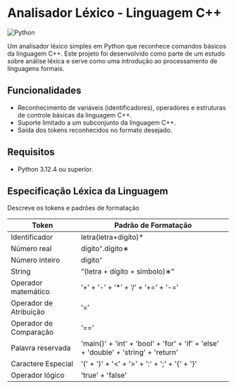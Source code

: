 # Analisador Léxico - Linguagem C++

![Python](https://img.shields.io/badge/Python-3.12%2B-blue)

Um analisador léxico simples em Python que reconhece comandos básicos da linguagem C++. Este projeto foi desenvolvido como parte de um estudo sobre análise léxica e serve como 
uma introdução ao processamento de linguagens formais.

## Funcionalidades

- Reconhecimento de variáveis (identificadores), operadores e estruturas de controle básicas da linguagem C++.
- Suporte limitado a um subconjunto da linguagem C++.
- Saída dos tokens reconhecidos no formato desejado.

## Requisitos

- Python 3.12.4 ou superior.

## Especificação Léxica da Linguagem
Descreve os tokens e padrões de formatação

| Token | Padrão de Formatação |
|-----|--------------------|
| Identificador | letra(letra+dígito)* |
| Número real | dígito⁺.dígito∗ |
| Número inteiro | dígito⁺ |
| String | “(letra + dígito + simbolo)∗” |
| Operador matemático| ‘+’ + ‘-’ + ‘*’ + ‘/’ + ‘+=’ + ‘-=’|
| Operador de Atribuição | ‘=’ |
| Operador de Comparação | ‘==’ |
| Palavra reservada | 'main()' + 'int' + 'bool' + 'for' + 'if' + 'else' + 'double' + 'string' + 'return' |
| Caractere Especial | '(' + ')' + '<' + '>' + ':' + ';' + '{' + '}' |
| Operador lógico | 'true' + 'false' |

<!--| Palavra Reservada | letra(letra⁺) + letra(letra⁺) ‘(’ ‘)’ | -->



